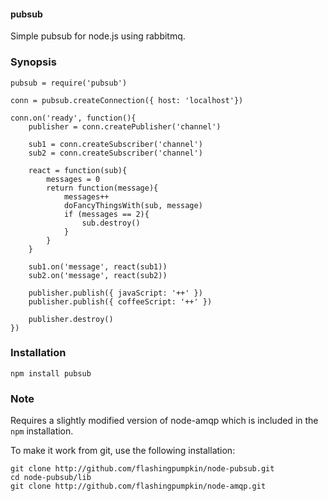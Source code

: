 #### pubsub

Simple pubsub for node.js using rabbitmq.

### Synopsis

    pubsub = require('pubsub')
    
    conn = pubsub.createConnection({ host: 'localhost'})
    
    conn.on('ready', function(){
        publisher = conn.createPublisher('channel')
        
        sub1 = conn.createSubscriber('channel')
        sub2 = conn.createSubscriber('channel')
        
        react = function(sub){
            messages = 0
            return function(message){
                messages++
                doFancyThingsWith(sub, message)
                if (messages == 2){
                    sub.destroy()
                }
            }
        }
        
        sub1.on('message', react(sub1))
        sub2.on('message', react(sub2))
        
        publisher.publish({ javaScript: '++' })
        publisher.publish({ coffeeScript: '++' })
                
        publisher.destroy()
    })
    
### Installation

    npm install pubsub

### Note

Requires a slightly modified version of node-amqp which is included 
in the `npm` installation. 

To make it work from git, use the following installation:

    git clone http://github.com/flashingpumpkin/node-pubsub.git
    cd node-pubsub/lib
    git clone http://github.com/flashingpumpkin/node-amqp.git
    

